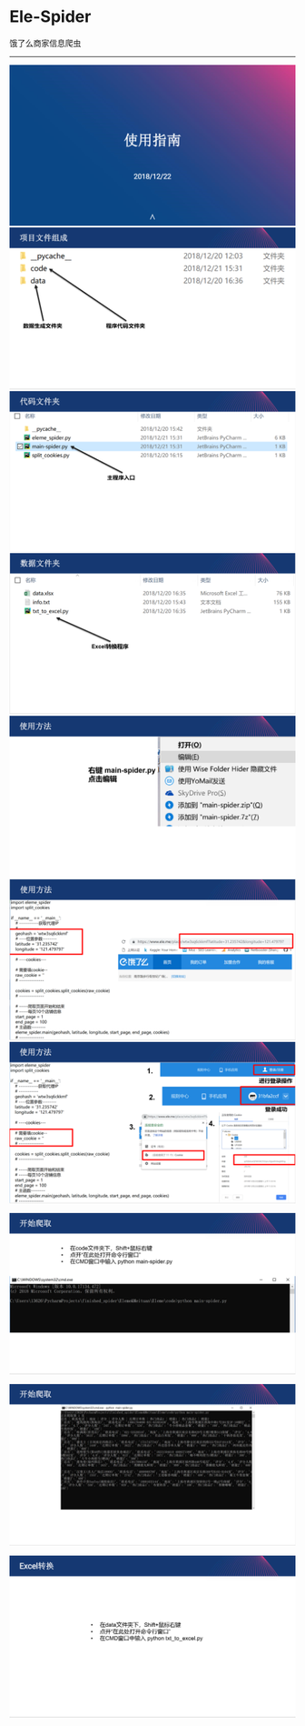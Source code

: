 ﻿# Ele-Spider
饿了么商家信息爬虫

---

![1](./images/1.png)
![2](./images/2.png)
![3](./images/3.png)
![4](./images/4.png)
![5](./images/5.png)
![6](./images/6.png)
![7](./images/7.png)

![8](./images/8.png)

![9](./images/9.png)

![10](./images/10.png)